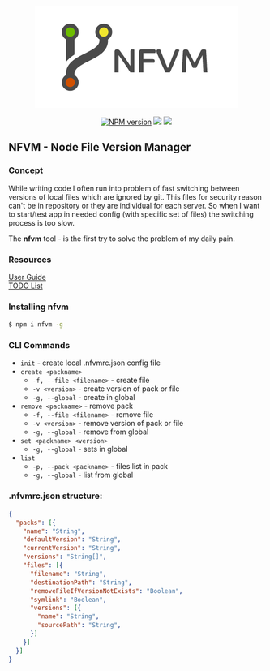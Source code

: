 <p align="center">
  <img src="doc/img/logo.png">
</p>
<p align="center">
  <a href="https://www.npmjs.com/package/nfvm"><img src="https://img.shields.io/npm/v/nfvm.svg?style=flat-square" alt="NPM version"></a>
  <a href="https://www.npmjs.com/package/nfvm"><img src="https://img.shields.io/npm/dt/nfvm.svg?style=flat-square"></a>
  <a href="https://app.codacy.com/app/notmedia/nfvm"><img src="https://img.shields.io/codacy/grade/a81842a26143458abc7764c091c3f697.svg?style=flat-square"/></a>
</p>

## NFVM - Node File Version Manager
### Concept

While writing code I often run into problem of fast switching between versions of local files which are ignored by git. This files for security reason can't be in repository or they are individual for each server.
So when I want to start/test app in needed config (with specific set of files) the switching process is too slow.

The **nfvm** tool - is the first try to solve the problem of my daily pain. 

### Resources
[User Guide](https://github.com/notmedia/nfvm/blob/master/doc/GUIDE.md)  
[TODO List](https://github.com/notmedia/nfvm/blob/master/TODO.md)

### Installing nfvm
```bash
$ npm i nfvm -g
```
### CLI Commands
  - `init` - create local .nfvmrc.json config file
  - `create <packname>`
    - `-f, --file <filename>` - create file
    - `-v <version>` - create version of pack or file
    - `-g, --global` - create in global
  - `remove <packname>` - remove pack
    - `-f, --file <filename>` - remove file
    - `-v <version>` - remove version of pack or file
    - `-g, --global` - remove from global
  - `set <packname> <version>`
    - `-g, --global` - sets in global
  - `list`
    - `-p, --pack <packname>` - files list in pack
    - `-g, --global` - list from global

### .nfvmrc.json structure:

  ```json
  {
    "packs": [{
      "name": "String",
      "defaultVersion": "String",
      "currentVersion": "String",
      "versions": "String[]",
      "files": [{
        "filename": "String",
        "destinationPath": "String",
        "removeFileIfVersionNotExists": "Boolean",
        "symlink": "Boolean",
        "versions": [{
          "name": "String",
          "sourcePath": "String",
        }]
      }]
    }]
  }
  ```
